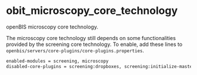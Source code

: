 obit_microscopy_core_technology
===============================

openBIS microscopy core technology.

The microscopy core technology still depends on some functionalities provided by the screening core technology. To enable, add these lines to `openbis/servers/core-plugins/core-plugins.properties`.

```bash
enabled-modules = screening, microscopy
disabled-core-plugins = screening:dropboxes, screening:initialize-master-data, screening:image-overview-plugins, screening:maintenance-tasks, screening:reporting-plugins, microscopy:data-sources, microscopy:services
````
